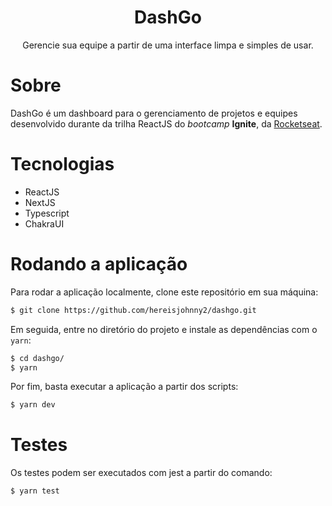 <div align="center">
  <h1>DashGo</h1>
  <p>
    Gerencie sua equipe a partir de uma interface limpa e simples de usar.
  </p>
</div>

# Sobre

DashGo é um dashboard para o gerenciamento de projetos e equipes desenvolvido durante da trilha ReactJS do *bootcamp* **Ignite**, da [Rocketseat](https://rocketseat.com.br/).

# Tecnologias

- ReactJS
- NextJS
- Typescript
- ChakraUI

# Rodando a aplicação

Para rodar a aplicação localmente, clone este repositório em sua máquina:

```bash
$ git clone https://github.com/hereisjohnny2/dashgo.git
```

Em seguida, entre no diretório do projeto e instale as dependências com o `yarn`:

```bash
$ cd dashgo/
$ yarn
```

Por fim, basta executar a aplicação a partir dos scripts:

```bash
$ yarn dev
```

# Testes

Os testes podem ser executados com jest a partir do comando:

```bash
$ yarn test
```

